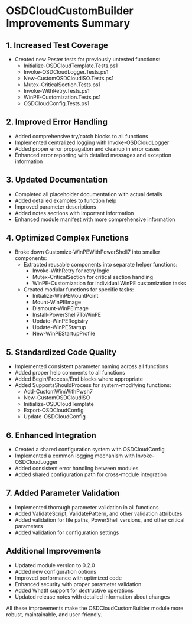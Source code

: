 # OSDCloudCustomBuilder Improvements Summary

## 1. Increased Test Coverage
- Created new Pester tests for previously untested functions:
  - Initialize-OSDCloudTemplate.Tests.ps1
  - Invoke-OSDCloudLogger.Tests.ps1
  - New-CustomOSDCloudISO.Tests.ps1
  - Mutex-CriticalSection.Tests.ps1
  - Invoke-WithRetry.Tests.ps1
  - WinPE-Customization.Tests.ps1
  - OSDCloudConfig.Tests.ps1

## 2. Improved Error Handling
- Added comprehensive try/catch blocks to all functions
- Implemented centralized logging with Invoke-OSDCloudLogger
- Added proper error propagation and cleanup in error cases
- Enhanced error reporting with detailed messages and exception information

## 3. Updated Documentation
- Completed all placeholder documentation with actual details
- Added detailed examples to function help
- Improved parameter descriptions
- Added notes sections with important information
- Enhanced module manifest with more comprehensive information

## 4. Optimized Complex Functions
- Broke down Customize-WinPEWithPowerShell7 into smaller components:
  - Extracted reusable components into separate helper functions:
    - Invoke-WithRetry for retry logic
    - Mutex-CriticalSection for critical section handling
    - WinPE-Customization for individual WinPE customization tasks
  - Created modular functions for specific tasks:
    - Initialize-WinPEMountPoint
    - Mount-WinPEImage
    - Dismount-WinPEImage
    - Install-PowerShell7ToWinPE
    - Update-WinPERegistry
    - Update-WinPEStartup
    - New-WinPEStartupProfile

## 5. Standardized Code Quality
- Implemented consistent parameter naming across all functions
- Added proper help comments to all functions
- Added Begin/Process/End blocks where appropriate
- Added SupportsShouldProcess for system-modifying functions:
  - Add-CustomWimWithPwsh7
  - New-CustomOSDCloudISO
  - Initialize-OSDCloudTemplate
  - Export-OSDCloudConfig
  - Update-OSDCloudConfig

## 6. Enhanced Integration
- Created a shared configuration system with OSDCloudConfig
- Implemented a common logging mechanism with Invoke-OSDCloudLogger
- Added consistent error handling between modules
- Added shared configuration path for cross-module integration

## 7. Added Parameter Validation
- Implemented thorough parameter validation in all functions
- Added ValidateScript, ValidatePattern, and other validation attributes
- Added validation for file paths, PowerShell versions, and other critical parameters
- Added validation for configuration settings

## Additional Improvements
- Updated module version to 0.2.0
- Added new configuration options
- Improved performance with optimized code
- Enhanced security with proper parameter validation
- Added WhatIf support for destructive operations
- Updated release notes with detailed information about changes

All these improvements make the OSDCloudCustomBuilder module more robust, maintainable, and user-friendly.
